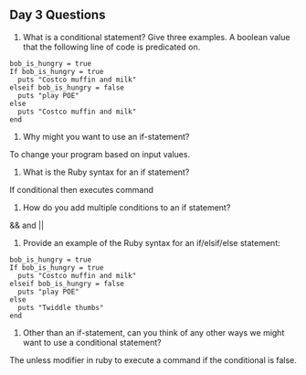 ## Day 3 Questions

1. What is a conditional statement? Give three examples.
A boolean value that the following line of code is predicated on.
```
bob_is_hungry = true
If bob_is_hungry = true
  puts "Costco muffin and milk"
elseif bob_is_hungry = false
  puts "play POE"
else
  puts "Costco muffin and milk"
end

```

1. Why might you want to use an if-statement?

To change your program based on input values.

1. What is the Ruby syntax for an if statement?

If conditional
  then executes command

1. How do you add multiple conditions to an if statement?

&& and ||

1. Provide an example of the Ruby syntax for an if/elsif/else statement:
```
bob_is_hungry = true
If bob_is_hungry = true
  puts "Costco muffin and milk"
elseif bob_is_hungry = false
  puts "play POE"
else
  puts "Twiddle thumbs"
end

```

1. Other than an if-statement, can you think of any other ways we might want to use a conditional statement?

The unless modifier in ruby to execute a command if the conditional is false.
